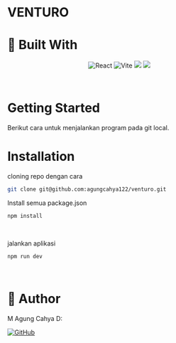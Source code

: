 # VENTURO

# :hammer: Built With

<div align="center">

![React](https://img.shields.io/badge/react-%2320232a.svg?style=for-the-badge&logo=react&logoColor=white)
![Vite](https://img.shields.io/badge/vite-%23646CFF.svg?style=for-the-badge&logo=vite&logoColor=white)
<img src="https://img.shields.io/badge/Tailwind_CSS-38B2AC?style=for-the-badge&logo=tailwind-css&logoColor=white" />
<img src="https://img.shields.io/badge/DaisyUi-FFFF00?style=for-the-badge&logo=daisyui&logoColor=white" />

</div>

</br >

# Getting Started

Berikut cara untuk menjalankan program pada git local.

# Installation

cloning repo dengan cara

```sh
git clone git@github.com:agungcahya122/venturo.git
```

Install semua package.json

```sh
npm install
```

  <br />

jalankan aplikasi

```sh
npm run dev
```

  <br />

# 🤖 Author

M Agung Cahya D:

[![GitHub](https://img.shields.io/badge/-Agung-black?style=for-the-badge&logo=github&logoColor=white)](https://github.com/agungcahya122)
